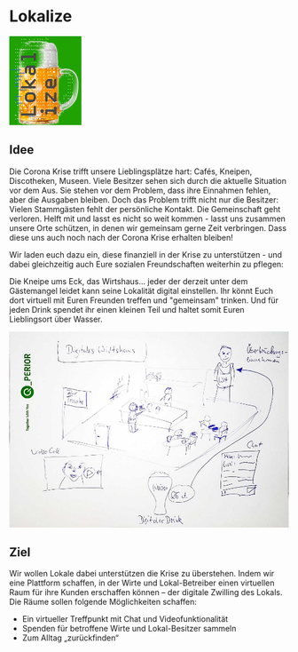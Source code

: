 # Lokalize

![lokalize](/images/LogoKlein.PNG)

## Idee

Die Corona Krise trifft unsere Lieblingsplätze hart: Cafés, Kneipen, Discotheken, Museen.
Viele Besitzer sehen sich durch die aktuelle Situation vor dem Aus.
Sie stehen vor dem Problem, dass ihre Einnahmen fehlen, aber die Ausgaben bleiben.
Doch das Problem trifft nicht nur die Besitzer: Vielen Stammgästen fehlt der persönliche Kontakt. Die Gemeinschaft geht verloren.
Helft mit und lasst es nicht so weit kommen - lasst uns zusammen unsere Orte schützen, in denen wir gemeinsam gerne Zeit verbringen.
Dass diese uns auch noch nach der Corona Krise erhalten bleiben!

Wir laden euch dazu ein, diese finanziell in der Krise zu unterstützen - und dabei gleichzeitig auch Eure sozialen Freundschaften weiterhin zu pflegen:

Die Kneipe ums Eck, das Wirtshaus... jeder der derzeit unter dem Gästemangel leidet kann seine Lokalität digital einstellen. Ihr könnt Euch dort virtuell mit Euren Freunden treffen und "gemeinsam" trinken.
Und für jeden Drink spendet ihr einen kleinen Teil und haltet somit Euren Lieblingsort über Wasser.

![concept](/images/Concept.jpg)

## Ziel

Wir wollen Lokale dabei unterstützen die Krise zu überstehen.
Indem wir eine Plattform schaffen, in der Wirte und Lokal-Betreiber einen virtuellen Raum für ihre Kunden erschaffen können – der digitale Zwilling des Lokals.
Die Räume sollen folgende Möglichkeiten schaffen:
-	Ein virtueller Treffpunkt mit Chat und Videofunktionalität
-	Spenden für betroffene Wirte und Lokal-Besitzer sammeln
-	Zum Alltag „zurückfinden“
